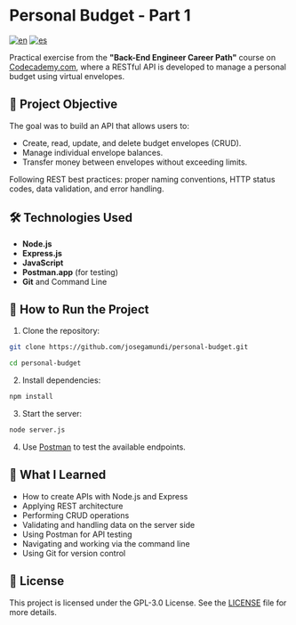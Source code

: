 # Personal Budget - Part 1

[![en](https://img.shields.io/badge/lang-en-red.svg)](https://github.com/josegamundi/personal-budget/blob/main/README.md)
[![es](https://img.shields.io/badge/lang-es-yellow.svg)](https://github.com/josegamundi/personal-budget/blob/main/README.es.md)

Practical exercise from the **"Back-End Engineer Career Path"** course on [Codecademy.com](https://www.codecademy.com/), where a RESTful API is developed to manage a personal budget using virtual envelopes.

## 📌 Project Objective

The goal was to build an API that allows users to:

- Create, read, update, and delete budget envelopes (CRUD).
- Manage individual envelope balances.
- Transfer money between envelopes without exceeding limits.

Following REST best practices: proper naming conventions, HTTP status codes, data validation, and error handling.

## 🛠️ Technologies Used

- **Node.js**
- **Express.js**
- **JavaScript**
- **Postman.app** (for testing)
- **Git** and Command Line

## 🚀 How to Run the Project
  
1. Clone the repository:

```bash
git clone https://github.com/josegamundi/personal-budget.git

cd personal-budget
```

2. Install dependencies:

```bash
npm install
```

3. Start the server:

```bash
node server.js
```

4. Use [Postman](https://www.postman.com/) to test the available endpoints.

## 🧠 What I Learned

- How to create APIs with Node.js and Express
- Applying REST architecture
- Performing CRUD operations
- Validating and handling data on the server side
- Using Postman for API testing
- Navigating and working via the command line
- Using Git for version control

## 📄 License

This project is licensed under the GPL-3.0 License. See the [LICENSE](https://github.com/josegamundi/personal-budget/blob/main/LICENSE) file for more details.
